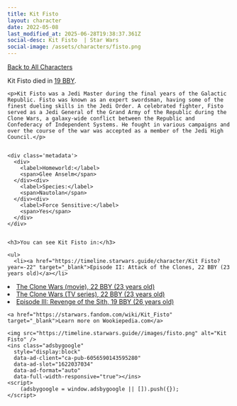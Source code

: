 ```yaml
---
title: Kit Fisto
layout: character
date: 2022-05-08
last_modified_at: 2025-06-28T19:38:37.361Z
social-desc: Kit Fisto  | Star Wars
social-image: /assets/characters/fisto.png
---
```

<a href="/character" class="smaller">Back to All Characters</a>

<div class="character-profile container">
  <div class="col-10">
    <p>
    Kit Fisto         died in <a href="https://timeline.starwars.guide/character/Kit Fisto?year=-19" target="_blank">19 BBY</a>.    
    </p>

    <p>Kit Fisto was a Jedi Master during the final years of the Galactic Republic. Fisto was known as an expert swordsman, having some of the finest dueling skills in the Jedi Order. A celebrated fighter, Fisto served as a Jedi General of the Grand Army of the Republic during the Clone Wars, a galaxy-wide conflict between the Republic and Confederacy of Independent Systems. He fought in various campaigns and over the course of the war was accepted as a member of the Jedi High Council.</p>


    <div class='metadata'>
      <div>
        <label>Homeworld:</label>
        <span>Glee Anselm</span>
      </div><div>
        <label>Species:</label>
        <span>Nautolan</span>
      </div><div>
        <label>Force Sensitive:</label>
        <span>Yes</span>
      </div>
    </div>


    <h3>You can see Kit Fisto in:</h3>

    <ul>
      <li><a href="https://timeline.starwars.guide/character/Kit Fisto?year=-22" target="_blank">Episode II: Attack of the Clones, 22 BBY (23 years old)</a></li>
  <li><a href="https://timeline.starwars.guide/character/Kit Fisto?year=-22" target="_blank">The Clone Wars (movie), 22 BBY (23 years old)</a></li>
  <li><a href="https://timeline.starwars.guide/character/Kit Fisto?year=-22" target="_blank">The Clone Wars (TV series), 22 BBY (23 years old)</a></li>
  <li><a href="https://timeline.starwars.guide/character/Kit Fisto?year=-19" target="_blank">Episode III: Revenge of the Sith, 19 BBY (26 years old)</a></li>
    </ul>

    <a href="https://starwars.fandom.com/wiki/Kit_Fisto" target="_blank">Learn more on Wookiepedia.com</a>
  </div>
  <div class="character_image col-2">
    
    <img src="https://timeline.starwars.guide//images/fisto.png" alt="Kit Fisto" />
    <ins class="adsbygoogle"
      style="display:block"
      data-ad-client="ca-pub-6056590143595280"
      data-ad-slot="1622037034"
      data-ad-format="auto"
      data-full-width-responsive="true"></ins>
    <script>
        (adsbygoogle = window.adsbygoogle || []).push({});
    </script>
  </div>
</div>
